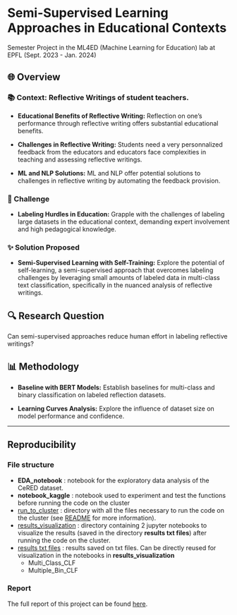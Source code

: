 # Semi-Supervised Learning Approaches in Educational Contexts

Semester Project in the ML4ED (Machine Learning for Education) lab at EPFL (Sept. 2023 - Jan. 2024)

## 🌐 Overview

### 📚 Context: Reflective Writings of student teachers.

- **Educational Benefits of Reflective Writing:** Reflection on one’s performance through reflective writing offers substantial educational benefits.

- **Challenges in Reflective Writing:** Students need a very personnalized feedback from the educators and educators face complexities in teaching and assessing reflective writings.

- **ML and NLP Solutions:** ML and NLP offer potential solutions to challenges in reflective writing by automating the feedback provision.

### 🚧 Challenge

- **Labeling Hurdles in Education:** Grapple with the challenges of labeling large datasets in the educational context, demanding expert involvement and high pedagogical knowledge.

### ✨ Solution Proposed

- **Semi-Supervised Learning with Self-Training:** Explore the potential of self-learning, a semi-supervised approach that overcomes labeling challenges by leveraging small amounts of labeled data in multi-class text classification, specifically in the nuanced analysis of reflective writings.


## 🔍 Research Question

Can semi-supervised approaches reduce human effort in labeling reflective writings?

## 📊 Methodology

- **Baseline with BERT Models:** Establish baselines for multi-class and binary classification on labeled reflection datasets.

- **Learning Curves Analysis:** Explore the influence of dataset size on model performance and confidence.


---
## Reproducibility

### File structure

- **EDA_notebook** : notebook for the exploratory data analysis of the CeRED dataset.
- **notebook_kaggle** : notebook used to experiment and test the functions before running the code on the cluster
- [run_to_cluster](https://github.com/Maximelel/SP_in_ML4ED/tree/main/run_to_cluster) : directory with all the files necessary to run the code on the cluster (see [README](https://github.com/Maximelel/SP_in_ML4ED/blob/main/run_to_cluster/README.md) for more information).
- [results_visualization](https://github.com/Maximelel/SP_in_ML4ED/tree/main/results_visualization) : directory containing 2 jupyter notebooks to visualize the results (saved in the directory **results txt files**) after running the code on the cluster.
- [results txt files](https://github.com/Maximelel/SP_in_ML4ED/tree/main/results%20txt%20files) : results saved on txt files. Can be directly reused for visualization in the notebooks in **results_visualization**
  - Multi_Class_CLF
  - Multiple_Bin_CLF

### Report

The full report of this project can be found [here](https://github.com/Maximelel/SP_in_ML4ED/blob/main/report.pdf).

